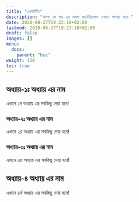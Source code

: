 ```yaml
---
title: "একাউন্টিং"
description: "বাংলা ১ম পত্র এর সকল ম্যাটেরিয়ালস এখানে পাওয়া যাবে "
date: 2020-08-27T19:23:18+02:00
lastmod: 2020-08-27T19:23:18+02:00
draft: false
images: []
menu:
  docs:
    parent: "hsc"
weight: 130
toc: true
---
```


## অধ্যায়-১ঃ  অধ্যায় এর নাম

এখানে ১ম অধ্যায় এর সবকিছু দেয়া হবে! 

### অধ্যায়-২ঃ  অধ্যায় এর নাম

এখানে ২য় অধ্যায় এর সবকিছু দেয়া হবে! 

### অধ্যায়-৩ঃ  অধ্যায় এর নাম

এখানে ৩য় অধ্যায় এর সবকিছু দেয়া হবে! 

## অধ্যায়-৪  অধ্যায় এর নাম

এখানে ৪র্থ অধ্যায় এর সবকিছু দেয়া হবে! 

